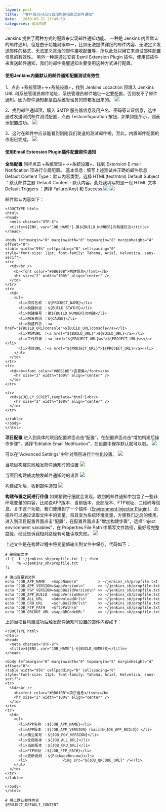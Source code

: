 ```yaml
---
layout: post
title:  "客户端Jenkins自动构建指南之邮件通知"
date:   2018-05-21 17:49:39
categories: 自动构建
---
```


Jenkins 提供了两种方式的配置来实现邮件通知功能。
一种是 Jenkins 内置默认的邮件通知，但是由于功能局限单一，比如无法提供详细的邮件内容、无法定义发送邮件的格式、无法定义灵活的邮件接收配置等，所以此处只用它来测试邮件配置信息的有效性。
另外一种是通过安装 Eamil Extension Plugin 插件，使用该插件来发送邮件通知，我们的邮件提醒通知主要使用这种方式进行配置。

#### 使用Jenkins内置默认的邮件通知配置测试有效性
1、点击 +系统管理+->+系统设置+，找到 Jenkins Locaction 项填入 Jenkins URL 和系统管理员邮件地址，系统管理员邮件地址一定要配置，否则发不了邮件通知。因为邮件通知都是由系统管理员的邮箱发出来的。
![](/images/attach-17.png)

2、找到邮件通知项，填入 SMTP 服务器信息及用户名、密码等认证信息，选中通过发送测试邮件测试配置，点击 Testconfiguration 按钮，如果如图所示，则表示配置成功。
![](/images/attach-18.png)

3、这时在邮件中应该能看到刚刚我们发送的测试邮件啦，至此，内置邮件配置的作用已完成。
![](/images/attach-19.png)

#### 使用Email Extension Plugin插件配置邮件通知

**全局配置**
同样点击 +系统管理+->+系统设置+，找到 Extension E-mail Notification 项进行全局配置。
基本信息 :  填写上述测试并正确的邮件信息
Default Content Type：默认内容类型，选择 HTML(text/html)
Default Subject ：默认邮件主题
Default Content : 默认内容，此处我填写的是一段 HTML 文本
Default Triggers ：选择 Failure(Any) 和 Success
![](/images/attach-20.png)
![](/images/attach-21.png)

邮件默认内容如下：
```
<!DOCTYPE html>  
<html>  
<head>  
  <meta charset="UTF-8">  
  <title>${ENV, var="JOB_NAME"}-第${BUILD_NUMBER}次构建日志</title>  
</head>  

<body leftmargin="8" marginwidth="0" topmargin="8" marginheight="4"  
offset="0">  
<table width="95%" cellpadding="0" cellspacing="0"  
style="font-size: 11pt; font-family: Tahoma, Arial, Helvetica, sans-serif">  
<tr>  
  <td><br />  
    <b><font color="#0B610B">构建信息</font></b>  
    <hr size="2" width="100%" align="center" />
  </td>  
</tr>  
<tr>  
  <td>  
    <ul>  
      <li>项目名称 ：${PROJECT_NAME}</li>  
      <li>构建状态 ：${BUILD_STATUS}</li>
      <li>构建编号 ：第${BUILD_NUMBER}次构建</li>  
      <li>触发原因 ：${CAUSE}</li>  
      <li>构建日志 ：<a href="${BUILD_URL}console">${BUILD_URL}console</a></li>  
      <li>构建URL ：<a href="${BUILD_URL}">${BUILD_URL}</a></li>  
      <li>工作目录 ：<a href="${PROJECT_URL}ws">${PROJECT_URL}ws</a></li>  
      <li>项目URL ：<a href="${PROJECT_URL}">${PROJECT_URL}</a></li>  
    </ul>  
  </td>  
</tr>  
<tr>  
  <td><b><font color="#0B610B">变更集</font></b>  
    <hr size="2" width="100%" align="center" />
  </td>  
</tr>  

<tr>  
  <td>${JELLY_SCRIPT,template="html"}<br/>  
    <hr size="2" width="100%" align="center" />
  </td>  
</tr>  

</table>  
</body>  
</html>  
```

**项目配置**
进入到具体的项目配置界面点击“配置”，在配置界面点击“增加构建后操作步骤”，选择“Editable Email Notification”，在设置中保存默认就可以啦。
![](/images/attach-22.png)

可以在“Advanced Settings”中针对项目进行个性化设置。
![](/images/attach-23.png)

当项目构建失败触发邮件通知时的设置
![](/images/attach-24.png)

当项目构建成功触发邮件通知时的设置
![](/images/attach-25.png)

构建成功后，收到邮件通知
![](/images/attach-26.png)

**构建布置之间进行传值**
如果稍微仔细就会发现，收到的邮件通知中包含了一些非环境变量的内容，比如说APP版本、当前版本、全部版本、FTP地址、二维码等信息。关于这个功能，我们使用到了一个插件（[Environment Injector Plugin](https://wiki.jenkins.io/display/JENKINS/EnvInject+Plugin)），此插件可以通过读取文件中的变量，将其变为系统环境变量，方便我们之后的使用。
进入到项目配置界面点击“配置”，在配置界面点击“增加构建步骤”，选择“Inject environment variables”，在 Properties File Path 中填写文件路径，最好写完整路径，经验告诉我相对路径有可能读取失败。
![](/images/attach-27.png)

上述文件是在构建过程中将变量值输出到文件中保存，代码如下：
```
# 删除旧文件
if [ -f ~/jenkins_sh/propfile.txt ] ; then
     rm ~/jenkins_sh/propfile.txt
fi

# 输出变量到文件
echo "JOB_APP_NAME   =$appName\n"         > ~/jenkins_sh/propfile.txt
echo "JOB_APP_VERSION=$appVersion\n"      >> ~/jenkins_sh/propfile.txt
echo "JOB_PGY_VERSION=$appBuildVersion\n" >> ~/jenkins_sh/propfile.txt
echo "JOB_APP_BUILD  =$appVersionNo\n"    >> ~/jenkins_sh/propfile.txt
echo "JOB_ALL_URL    =$downloadUrl\n"     >> ~/jenkins_sh/propfile.txt
echo "JOB_CRU_URL    =$cruBuildUrl\n"     >> ~/jenkins_sh/propfile.txt
echo "JOB_FTP_PATH   =$ftpPath\n"         >> ~/jenkins_sh/propfile.txt
echo "JOB_QRCODE_URL =$appQRCodeURL"      >> ~/jenkins_sh/propfile.txt
```

上述当项目构建成功后触发邮件通知时设置的邮件内容如下：
```
<!DOCTYPE html>  
<html>  
<head>  
  <meta charset="UTF-8">  
  <title>${ENV, var="JOB_NAME"}-${BUILD_NUMBER}</title>  
</head>  

<body leftmargin="8" marginwidth="0" topmargin="8" marginheight="4"  
offset="0">  
<table width="95%" cellpadding="0" cellspacing="0"  
style="font-size: 11pt; font-family: Tahoma, Arial, Helvetica, sans-serif">  
<tr>  
  <td><br />  
    <b><font color="#0B610B">项目信息</font></b>  
    <hr size="2" width="100%" align="center" />
  </td>  
</tr>  
<tr>  
  <td>  
    <ul>  
      <li>APP名称 ：${JOB_APP_NAME}</li> 
      <li>APP版本 ：${JOB_APP_VERSION}（build${JOB_APP_BUILD}）</li> 
      <li>蒲公英号 ：${JOB_PGY_VERSION}</li> 
      <li>全部版本 ：${JOB_ALL_URL}</li> 
      <li>当前版本 ：${JOB_CRU_URL}</li> 
      <li>FTP地址 ：${JOB_FTP_PATH}</li>
      <li>更新说明 ：${PackageResume}</li>
      <li>                <img src="${JOB_QRCODE_URL}" /></li>
    </ul>  
  </td>  
</tr>  
</table>  

</body>  
</html>  

# 拼上默认邮件内容
$PROJECT_DEFAULT_CONTENT
```
